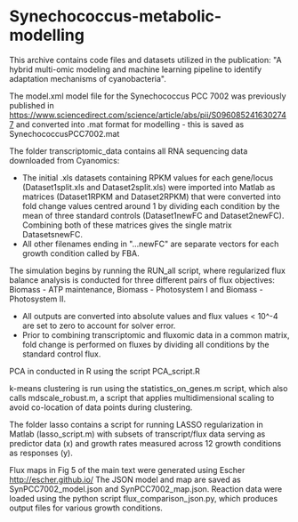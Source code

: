 # Synechococcus-metabolic-modelling  
This archive contains code files and datasets utilized in the publication: "A hybrid multi-omic modeling and machine learning pipeline to identify adaptation mechanisms of cyanobacteria".

The model.xml model file for the Synechococcus PCC 7002 was previously published in https://www.sciencedirect.com/science/article/abs/pii/S0960852416302747
and converted into .mat format for modelling - this is saved as SynechococcusPCC7002.mat

The folder transcriptomic_data contains all RNA sequencing data downloaded from Cyanomics:
 - The initial .xls datasets containing RPKM values for each gene/locus (Dataset1split.xls and Dataset2split.xls) were imported into     Matlab as matrices (Dataset1RPKM and Dataset2RPKM) that were converted into fold change values centred around 1 by dividing each condition by the mean of three standard controls (Dataset1newFC and Dataset2newFC). Combining both of these matrices gives the single matrix DatasetsnewFC.
 - All other filenames ending in "...newFC" are separate vectors for each growth condition called by FBA.
 
The simulation begins by running the RUN_all script, where regularized flux balance analysis is conducted for three different pairs of flux objectives: Biomass - ATP maintenance, Biomass - Photosystem I and Biomass - Photosystem II.

- All outputs are converted into absolute values and flux values < 10^-4 are set to zero to account for solver error.
- Prior to combining transcriptomic and fluxomic data in a common matrix, fold change is performed on fluxes by dividing all conditions by the standard control flux.

PCA in conducted in R using the script PCA_script.R

k-means clustering is run using the statistics_on_genes.m script, which also calls mdscale_robust.m, a script that applies multidimensional scaling to avoid co-location of data points during clustering.

The folder lasso contains a script for running LASSO regularization in Matlab (lasso_script.m) with subsets of transcript/flux data serving as predictor data (x) and growth rates measured across 12 growth conditions as responses (y).

Flux maps in Fig 5 of the main text were generated using Escher http://escher.github.io/
The JSON model and map are saved as SynPCC7002_model.json and SynPCC7002_map.json.
Reaction data were loaded using the python script flux_comparison_json.py, which produces output files for various growth conditions.








